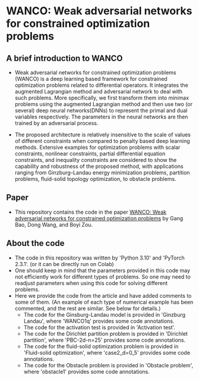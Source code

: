 # WANCO: Weak adversarial networks for constrained optimization problems

## A brief introduction to WANCO
* Weak adversarial networks for constrained optimization problems (WANCO) is a deep learning based framework for constrained optimization problems related to differential operators. It integrates the augmented Lagrangian method and adversarial network to deal with such problems. More specifically, we first transform them into minimax problems using the augmented Lagrangian method and then use two (or several) deep neural networks(DNNs) to represent the primal and dual variables respectively. The parameters in the neural networks are then trained by an adversarial process.

* The proposed architecture is relatively insensitive to the scale of values of different constraints when compared to penalty based deep learning methods. Extensive
examples for optimization problems with scalar constraints, nonlinear constraints, partial differential equation constraints, and inequality constraints are considered to show the capability and robustness of the proposed method, with applications ranging from Ginzburg–Landau energy minimization problems, partition problems, fluid-solid topology optimization, to obstacle problems.

## Paper
* This repository contains the code in the paper [WANCO: Weak adversarial networks for constrained optimization problems](https://arxiv.org/abs/2407.03647) by Gang Bao, Dong Wang, and Boyi Zou.

## About the code
* The code in this repository was written by 'Python 3.10' and 'PyTorch 2.3.1'. (or it can be directly run on Colab)
* One should keep in mind that the parameters provided in this code may not efficiently work for different types of problems. So one may need to readjust parameters when using this code for solving different problems.
* Here we provide the code from the article and have added comments to some of them. (An example of each type of numerical example has been commented, and the rest are similar. See below for details.)
  * The code for the Ginsburg-Landau model is provided in 'Ginzburg Landau', where 'WANCO1q' provides some code annotations.
  * The code for the activation test is provided in 'Activation test'.
  * The code for the Dirichlet partition problem is provided in 'Dirichlet partition', where 'PBC-2d-n=25' provides some code annotations.
  * The code for the fluid-solid optimization problem is provided in 'Fluid-solid optimization', where 'case2_d=0_5' provides some code annotations.
  * The code for the Obstacle problem is provided in 'Obstacle problem', where 'obstacle1' provides some code annotations.
